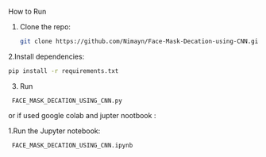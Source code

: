How to Run

1. Clone the repo:
   ```bash
   git clone https://github.com/Nimayn/Face-Mask-Decation-using-CNN.git
   ```
   

2.Install dependencies:
```bash
pip install -r requirements.txt
```
3. Run
```
 FACE_MASK_DECATION_USING_CNN.py
```
or
if used google colab and jupter nootbook :

1.Run the Jupyter notebook:
```
 FACE_MASK_DECATION_USING_CNN.ipynb
```
